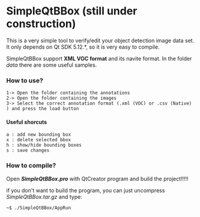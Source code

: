 # SimpleQtBBox (still under construction)
This is a very simple tool to verify/edit your object detection image data set. It only depends on Qt SDK 5.12.*, so it is very easy to compile.

SimpleQtBBox support **XML VOC format** and its navite format. In the folder *data* there are some useful samples.


###  How to use?
    
    1-> Open the folder containing the annotations 
    2-> Open the folder containing the images 
    3-> Select the correct annotation format (.xml (VOC) or .csv (Native) ) and press the load button

#### Useful shorcuts

    a : add new bounding box
    x : delete selected bbox 
    h : show/hide bounding boxes 
    s : save changes  
  
### How to compile?

Open ***SimpleQtBBox.pro*** with QtCreator program and build the project!!!!!


if you don't want to build the program, you can just uncompress *SimpleQtBBox.tar.gz* and type:
    
    ~$ ./SimpleQtBBox/AppRun 


